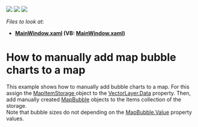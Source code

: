 <!-- default badges list -->
![](https://img.shields.io/endpoint?url=https://codecentral.devexpress.com/api/v1/VersionRange/128571661/22.2.2%2B)
[![](https://img.shields.io/badge/Open_in_DevExpress_Support_Center-FF7200?style=flat-square&logo=DevExpress&logoColor=white)](https://supportcenter.devexpress.com/ticket/details/T213500)
[![](https://img.shields.io/badge/📖_How_to_use_DevExpress_Examples-e9f6fc?style=flat-square)](https://docs.devexpress.com/GeneralInformation/403183)
<!-- default badges end -->
<!-- default file list -->
*Files to look at*:

* **[MainWindow.xaml](./CS/MapBubble/MainWindow.xaml) (VB: [MainWindow.xaml](./VB/MapBubble/MainWindow.xaml))**
<!-- default file list end -->
# How to manually add map bubble charts to a map


This example shows how to manually add bubble charts to a map. For this assign the <a href="https://documentation.devexpress.com/#WPF/clsDevExpressXpfMapMapItemStoragetopic">MapItemStorage </a>object to the <a href="https://documentation.devexpress.com/#WPF/DevExpressXpfMapVectorLayer_Datatopic">VectorLayer.Data</a> property. Then, add manually created <a href="https://documentation.devexpress.com/#WPF/clsDevExpressXpfMapMapBubbletopic">MapBubble</a> objects to the Items collection of the storage.<br />Note that bubble sizes do not depending on the <a href="https://documentation.devexpress.com/#WPF/DevExpressXpfMapMapBubble_Valuetopic">MapBubble.Value</a> property values.

<br/>


